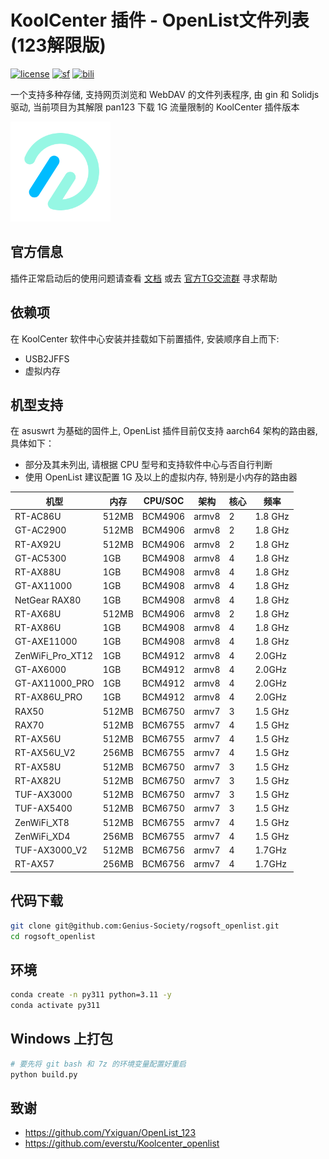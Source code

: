 # KoolCenter 插件 - OpenList文件列表 (123解限版)
[![license](https://img.shields.io/github/license/Genius-Society/rogsoft_openlist.svg)](./LICENSE)
[![sf](https://img.shields.io/badge/release-SourceForge-ff6600.svg)](https://sourceforge.net/projects/rogsoft-openlist/files)
[![bili](https://img.shields.io/badge/bilibili-BV18ergYRERP-fc8bab.svg)](https://www.bilibili.com/video/BV18ergYRERP/?p=2)

一个支持多种存储, 支持网页浏览和 WebDAV 的文件列表程序, 由 gin 和 Solidjs 驱动, 当前项目为其解限 pan123 下载 1G 流量限制的 KoolCenter 插件版本

<a href="https://github.com/Genius-Society/rogsoft_openlist" target="_blank">
    <img src="./openlist/res/icon-openlist.png" style="width: 160px;">
</a>

## 官方信息
插件正常启动后的使用问题请查看 [文档](https://www.oplist.org) 或去 [官方TG交流群](https://t.me/OpenListTeam) 寻求帮助

## 依赖项
在 KoolCenter 软件中心安装并挂载如下前置插件, 安装顺序自上而下:
- USB2JFFS
- 虚拟内存

## 机型支持
在 asuswrt 为基础的固件上, OpenList 插件目前仅支持 aarch64 架构的路由器, 具体如下：
- 部分及其未列出, 请根据 CPU 型号和支持软件中心与否自行判断
- 使用 OpenList 建议配置 1G 及以上的虚拟内存, 特别是小内存的路由器

| 机型             | 内存  | CPU/SOC | 架构  | 核心 | 频率    |
| ---------------- | ----- | ------- | ----- | ---- | ------- |
| RT-AC86U         | 512MB | BCM4906 | armv8 | 2    | 1.8 GHz |
| GT-AC2900        | 512MB | BCM4906 | armv8 | 2    | 1.8 GHz |
| RT-AX92U         | 512MB | BCM4906 | armv8 | 2    | 1.8 GHz |
| GT-AC5300        | 1GB   | BCM4908 | armv8 | 4    | 1.8 GHz |
| RT-AX88U         | 1GB   | BCM4908 | armv8 | 4    | 1.8 GHz |
| GT-AX11000       | 1GB   | BCM4908 | armv8 | 4    | 1.8 GHz |
| NetGear RAX80    | 1GB   | BCM4908 | armv8 | 4    | 1.8 GHz |
| RT-AX68U         | 512MB | BCM4906 | armv8 | 2    | 1.8 GHz |
| RT-AX86U         | 1GB   | BCM4908 | armv8 | 4    | 1.8 GHz |
| GT-AXE11000      | 1GB   | BCM4908 | armv8 | 4    | 1.8 GHz |
| ZenWiFi_Pro_XT12 | 1GB   | BCM4912 | armv8 | 4    | 2.0GHz  |
| GT-AX6000        | 1GB   | BCM4912 | armv8 | 4    | 2.0GHz  |
| GT-AX11000_PRO   | 1GB   | BCM4912 | armv8 | 4    | 2.0GHz  |
| RT-AX86U_PRO     | 1GB   | BCM4912 | armv8 | 4    | 2.0GHz  |
| RAX50            | 512MB | BCM6750 | armv7 | 3    | 1.5 GHz |
| RAX70            | 512MB | BCM6755 | armv7 | 4    | 1.5 GHz |
| RT-AX56U         | 512MB | BCM6755 | armv7 | 4    | 1.5 GHz |
| RT-AX56U_V2      | 256MB | BCM6755 | armv7 | 4    | 1.5 GHz |
| RT-AX58U         | 512MB | BCM6750 | armv7 | 3    | 1.5 GHz |
| RT-AX82U         | 512MB | BCM6750 | armv7 | 3    | 1.5 GHz |
| TUF-AX3000       | 512MB | BCM6750 | armv7 | 3    | 1.5 GHz |
| TUF-AX5400       | 512MB | BCM6750 | armv7 | 3    | 1.5 GHz |
| ZenWiFi_XT8      | 512MB | BCM6755 | armv7 | 4    | 1.5 GHz |
| ZenWiFi_XD4      | 256MB | BCM6755 | armv7 | 4    | 1.5 GHz |
| TUF-AX3000_V2    | 512MB | BCM6756 | armv7 | 4    | 1.7GHz  |
| RT-AX57          | 256MB | BCM6756 | armv7 | 4    | 1.7GHz  |

## 代码下载
```bash
git clone git@github.com:Genius-Society/rogsoft_openlist.git
cd rogsoft_openlist
```

## 环境
```bash
conda create -n py311 python=3.11 -y
conda activate py311
```

## Windows 上打包
```bash
# 要先将 git bash 和 7z 的环境变量配置好重启
python build.py
```

## 致谢
- <https://github.com/Yxiguan/OpenList_123>
- <https://github.com/everstu/Koolcenter_openlist>
